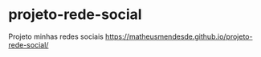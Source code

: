 # projeto-rede-social
Projeto minhas redes sociais
https://matheusmendesde.github.io/projeto-rede-social/
